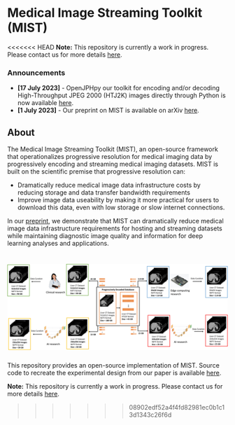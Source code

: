 # Medical Image Streaming Toolkit (MIST)

<<<<<<< HEAD
**Note:** This repository is currently a work in progress. Please contact us for more details [here](mailto:pkulkarni@som.umaryland.edu,vparekh@som.umaryland.edu).

### Announcements

- **[17 July 2023]** - OpenJPHpy our toolkit for encoding and/or decoding High-Throughput JPEG 2000 (HTJ2K) images directly through Python is now available [here](https://github.com/UM2ii/openjphpy).
- **[1 July 2023]** - Our preprint on MIST is available on arXiv [here](https://arxiv.org/pdf/2307.00438.pdf).

## About

The Medical Image Streaming Toolkit (MIST), an open-source framework that operationalizes progressive resolution for medical imaging data by progressively encoding and streaming medical imaging datasets. MIST is built on the scientific premise that progressive resolution can:
- Dramatically reduce medical image data infrastructure costs by reducing storage and data transfer bandwidth requirements
- Improve image data useability by making it more practical for users to download this data, even with low storage or slow internet connections. 

In our [preprint](https://arxiv.org/pdf/2307.00438.pdf), we demonstrate that MIST can dramatically reduce medical image data infrastructure requirements for hosting and streaming datasets while maintaining diagnostic image quality and information for deep learning analyses and applications.

![test](./assets/example.jpg)
=======
This repository provides an open-source implementation of MIST. Source code to recreate the experimental design from our paper is available [here](https://github.com/UM2ii/MIST_Paper).

**Note:** This repository is currently a work in progress. Please contact us for more details [here](mailto:pkulkarni@som.umaryland.edu,vparekh@som.umaryland.edu).
>>>>>>> 08902edf52a4f4fd82981ec0b1c13d1343c26f6d
